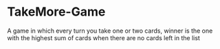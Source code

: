 # TakeMore-Game
A game in which every turn you take one or two cards, winner is the one with the highest sum of cards when there are no cards left in the list
